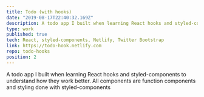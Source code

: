 ```yaml
---
title: Todo (with hooks)
date: "2019-08-17T22:40:32.169Z"
description: A todo app I built when learning React hooks and styled-components to understand how they work better. All components are function components and styling done with styled-components
type: work
published: true
tech: React, styled-components, Netlify, Twitter Bootstrap
link: https://todo-hook.netlify.com
repo: todo-hooks
position: 2
---
```


A todo app I built when learning React hooks and styled-components to understand how they work better. All components are function components and styling done with styled-components
